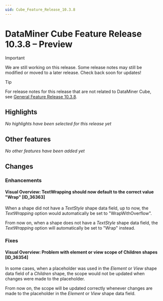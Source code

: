 ```yaml
---
uid: Cube_Feature_Release_10.3.8
---
```


# DataMiner Cube Feature Release 10.3.8 – Preview

> [!IMPORTANT]
> We are still working on this release. Some release notes may still be modified or moved to a later release. Check back soon for updates!

> [!TIP]
> For release notes for this release that are not related to DataMiner Cube, see [General Feature Release 10.3.8](xref:General_Feature_Release_10.3.8).

## Highlights

*No highlights have been selected for this release yet*

## Other features

*No other features have been added yet*

## Changes

### Enhancements

#### Visual Overview: TextWrapping should now default to the correct value "Wrap" [ID_36363]

<!-- MR 10.3.0 [CU5] - FR 10.3.8 -->

When a shape did not have a *TextStyle* shape data field, up to now, the *TextWrapping* option would automatically be set to "WrapWithOverflow".

From now on, when a shape does not have a *TextStyle* shape data field, the *TextWrapping* option will automatically be set to "Wrap" instead.

### Fixes

#### Visual Overview: Problem with element or view scope of Children shapes [ID_36354]

<!-- MR 10.2.0 [CU17]/10.3.0 [CU5] - FR 10.3.8 -->

In some cases, when a placeholder was used in the *Element* or *View* shape data field of a *Children* shape, the scope would not be updated when changes were made to the placeholder.

From now on, the scope will be updated correctly whenever changes are made to the placeholder in the *Element* or *View* shape data field.
